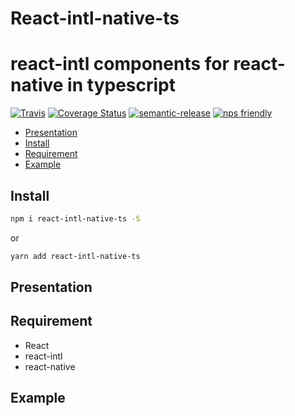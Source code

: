 # React-intl-native-ts
# react-intl components for react-native in typescript

[![Travis](https://img.shields.io/travis/rust-lang/rust.svg)]()
[![Coverage Status](https://coveralls.io/repos/github/charjac/react-intl-native-ts/badge.svg)](https://coveralls.io/github/charjac/react-intl-native-ts)
[![semantic-release](https://img.shields.io/badge/%20%20%F0%9F%93%A6%F0%9F%9A%80-semantic--release-e10079.svg)](https://github.com/semantic-release/semantic-release)
[![nps friendly](https://img.shields.io/badge/nps-friendly-blue.svg?style=flat-square)](https://github.com/kentcdodds/nps)

- [Presentation](#presentation)
- [Install](#install)
- [Requirement](#requirement)
- [Example](#example)

## Install
```bash
npm i react-intl-native-ts -S
```
or
```bash
yarn add react-intl-native-ts
```

## Presentation


## Requirement

 - React
 - react-intl
 - react-native

## Example
